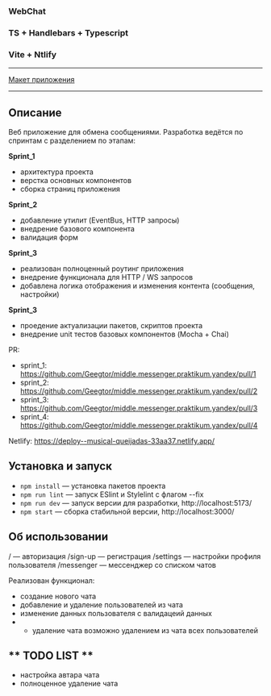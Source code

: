 ### WebChat 
### TS + Handlebars  + Typescript
### Vite + Ntlify
---

[Макет приложения](https://www.figma.com/file/jF5fFFzgGOxQeB4CmKWTiE/Chat_external_link?type=design&node-id=0-1&mode=design&t=T3LAnzU7jBvkpiMn-0)

---
## Описание

Веб приложение для обмена сообщениями.
Разработка ведётся по спринтам с разделением по этапам:

**Sprint_1**
 - архитектура проекта
 - верстка основных компонентов
 - сборка страниц приложения

 **Sprint_2**
 - добавление утилит (EventBus, HTTP запросы)
 - внедрение базового компонента
 - валидация форм

 **Sprint_3**
 - реализован полноценный роутинг приложения
 - внедрение функционала для HTTP / WS запросов
 - добавлена логика отображения и изменения контента (сообщения, настройки)

 **Sprint_3**
 - проедение актуализации пакетов, скриптов проекта
 - внедрение unit тестов базовых компонентов (Mocha + Chai)

PR: 
 - sprint_1: https://github.com/Geegtor/middle.messenger.praktikum.yandex/pull/1
 - sprint_2: https://github.com/Geegtor/middle.messenger.praktikum.yandex/pull/2
 - sprint_3: https://github.com/Geegtor/middle.messenger.praktikum.yandex/pull/3
 - sprint_4: https://github.com/Geegtor/middle.messenger.praktikum.yandex/pull/4

Netlify: https://deploy--musical-queijadas-33aa37.netlify.app/


## Установка и запуск

- `npm install` — установка пакетов проекта
- `npm run lint` — запуск ESlint и Stylelint с флагом --fix
- `npm run dev` — запуск версии для разработки, http://localhost:5173/
- `npm start` — сборка стабильной версии, http://localhost:3000/



## **Об использовании**

/ —  авторизация
/sign-up — регистрация
/settings — настройки профиля пользователя
/messenger — мессенджер со списком чатов

Реализован функционал:

 - создание нового чата
 - добавление и удаление пользователей из чата
 - изменение данных пользователя с валидацеий данных
 - * удаление чата возможно удалением из чата всех пользователей


## ** TODO LIST **
 - настройка автара чата
 - полноценное удаление чата
